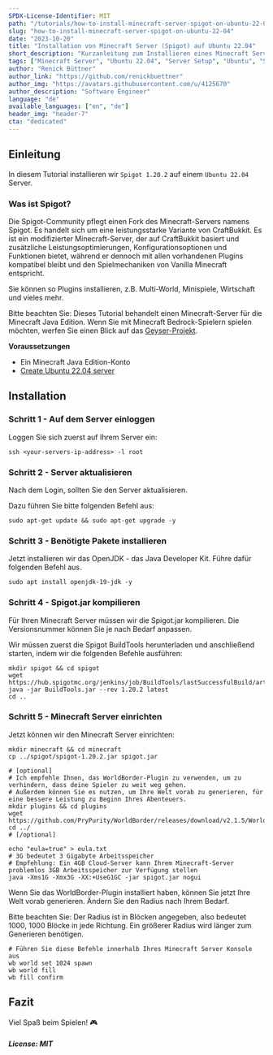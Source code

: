```yaml
---
SPDX-License-Identifier: MIT
path: "/tutorials/how-to-install-minecraft-server-spigot-on-ubuntu-22-04"
slug: "how-to-install-minecraft-server-spigot-on-ubuntu-22-04"
date: "2023-10-20"
title: "Installation von Minecraft Server (Spigot) auf Ubuntu 22.04"
short_description: "Kurzanleitung zum Installieren eines Minecraft Servers (Spigot) auf Ubuntu 22.04"
tags: ["Minecraft Server", "Ubuntu 22.04", "Server Setup", "Ubuntu", "Spigot"]
author: "Renick Büttner"
author_link: "https://github.com/renickbuettner"
author_img: "https://avatars.githubusercontent.com/u/4125670"
author_description: "Software Engineer"
language: "de"
available_languages: ["en", "de"]
header_img: "header-7"
cta: "dedicated"
---
```


## Einleitung

In diesem Tutorial installieren wir `Spigot 1.20.2` auf einem `Ubuntu 22.04` Server.

### Was ist Spigot?

Die Spigot-Community pflegt einen Fork des Minecraft-Servers namens Spigot. 
Es handelt sich um eine leistungsstarke Variante von CraftBukkit. 
Es ist ein modifizierter Minecraft-Server, der auf CraftBukkit basiert und zusätzliche Leistungsoptimierungen, 
Konfigurationsoptionen und Funktionen bietet, während er dennoch mit allen vorhandenen Plugins kompatibel bleibt und 
den Spielmechaniken von Vanilla Minecraft entspricht.

Sie können so Plugins installieren, z.B. Multi-World, Minispiele, Wirtschaft und vieles mehr.

Bitte beachten Sie: Dieses Tutorial behandelt einen Minecraft-Server für die Minecraft Java Edition. 
Wenn Sie mit Minecraft Bedrock-Spielern spielen möchten, werfen Sie einen Blick auf das [Geyser-Projekt](https://geysermc.org/).


**Voraussetzungen**

* Ein Minecraft Java Edition-Konto
* [Create Ubuntu 22.04 server](https://docs.hetzner.com/cloud/servers/getting-started/creating-a-server/)


## Installation

### Schritt 1 - Auf dem Server einloggen

Loggen Sie sich zuerst auf Ihrem Server ein:

```shell
ssh <your-servers-ip-address> -l root
```

### Schritt 2 - Server aktualisieren

Nach dem Login, sollten Sie den Server aktualisieren.

Dazu führen Sie bitte folgenden Befehl aus:

```shell
sudo apt-get update && sudo apt-get upgrade -y
```

### Schritt 3 - Benötigte Pakete installieren

Jetzt installieren wir das OpenJDK - das Java Developer Kit. Führe dafür folgenden Befehl aus.

```shell
sudo apt install openjdk-19-jdk -y
```

### Schritt 4 - Spigot.jar kompilieren

Für Ihren Minecraft Server müssen wir die Spigot.jar kompilieren. 
Die Versionsnummer können Sie je nach Bedarf anpassen.

Wir müssen zuerst die Spigot BuildTools herunterladen und anschließend starten, 
indem wir die folgenden Befehle ausführen:

```shell
mkdir spigot && cd spigot
wget https://hub.spigotmc.org/jenkins/job/BuildTools/lastSuccessfulBuild/artifact/target/BuildTools.jar
java -jar BuildTools.jar --rev 1.20.2 latest
cd ..
```

### Schritt 5 - Minecraft Server einrichten

Jetzt können wir den Minecraft Server einrichten:

```shell
mkdir minecraft && cd minecraft
cp ../spigot/spigot-1.20.2.jar spigot.jar

# [optional]
# Ich empfehle Ihnen, das WorldBorder-Plugin zu verwenden, um zu verhindern, dass deine Spieler zu weit weg gehen.
# Außerdem können Sie es nutzen, um Ihre Welt vorab zu generieren, für eine bessere Leistung zu Beginn Ihres Abenteuers.
mkdir plugins && cd plugins
wget https://github.com/PryPurity/WorldBorder/releases/download/v2.1.5/WorldBorder.jar
cd ../
# [/optional]

echo "eula=true" > eula.txt
# 3G bedeutet 3 Gigabyte Arbeitsspeicher
# Empfehlung: Ein 4GB Cloud-Server kann Ihrem Minecraft-Server problemlos 3GB Arbeitsspeicher zur Verfügung stellen
java -Xms1G -Xmx3G -XX:+UseG1GC -jar spigot.jar nogui
```

Wenn Sie das WorldBorder-Plugin installiert haben, können Sie jetzt Ihre Welt vorab generieren. 
Ändern Sie den Radius nach Ihrem Bedarf. 

Bitte beachten Sie: Der Radius ist in Blöcken angegeben, also bedeutet 1000, 1000 Blöcke in jede Richtung. 
Ein größerer Radius wird länger zum Generieren benötigen.

```shell
# Führen Sie diese Befehle innerhalb Ihres Minecraft Server Konsole aus
wb world set 1024 spawn
wb world fill
wb fill confirm
```

## Fazit

Viel Spaß beim Spielen! 🎮

##### License: MIT

<!--

Contributor's Certificate of Origin

By making a contribution to this project, I certify that:

(a) The contribution was created in whole or in part by me and I have
    the right to submit it under the license indicated in the file; or

(b) The contribution is based upon previous work that, to the best of my
    knowledge, is covered under an appropriate license and I have the
    right under that license to submit that work with modifications,
    whether created in whole or in part by me, under the same license
    (unless I am permitted to submit under a different license), as
    indicated in the file; or

(c) The contribution was provided directly to me by some other person
    who certified (a), (b) or (c) and I have not modified it.

(d) I understand and agree that this project and the contribution are
    public and that a record of the contribution (including all personal
    information I submit with it, including my sign-off) is maintained
    indefinitely and may be redistributed consistent with this project
    or the license(s) involved.

Signed-off-by: Renick Büttner (complains@renick.io)

-->
